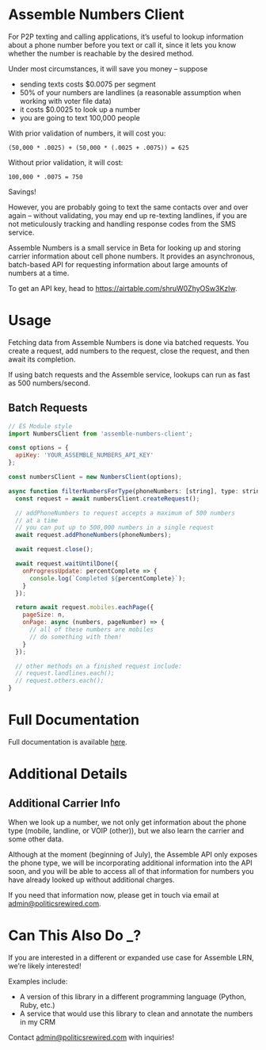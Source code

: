 # Assemble Numbers Client

For P2P texting and calling applications, it’s useful to lookup information about a phone number before you text or call it, since it lets you know whether the number is reachable by the desired method.

Under most circumstances, it will save you money – suppose

- sending texts costs \$0.0075 per segment
- 50% of your numbers are landlines (a reasonable assumption when working with voter file data)
- it costs \$0.0025 to look up a number
- you are going to text 100,000 people

With prior validation of numbers, it will cost you:

    (50,000 * .0025) + (50,000 * (.0025 + .0075)) = 625

Without prior validation, it will cost:

    100,000 * .0075 = 750

Savings!

However, you are probably going to text the same contacts over and over again – without validating, you may end up re-texting landlines, if you are not meticulously tracking and handling response codes from the SMS service.

Assemble Numbers is a small service in Beta for looking up and storing carrier information about cell phone numbers. It provides an asynchronous, batch-based API for requesting information about large amounts of numbers at a time.

To get an API key, head to https://airtable.com/shruW0ZhyOSw3KzIw.

# Usage

Fetching data from Assemble Numbers is done via batched requests. You create a request, add numbers to the request, close the request, and then await its completion.

If using batch requests and the Assemble service, lookups can run as fast as 500 numbers/second.

## Batch Requests

```javascript
// ES Module style
import NumbersClient from 'assemble-numbers-client';

const options = {
  apiKey: 'YOUR_ASSEMBLE_NUMBERS_API_KEY'
};

const numbersClient = new NumbersClient(options);

async function filterNumbersForType(phoneNumbers: [string], type: string) {
  const request = await numbersClient.createRequest();

  // addPhoneNumbers to request accepts a maximum of 500 numbers
  // at a time
  // you can put up to 500,000 numbers in a single request
  await request.addPhoneNumbers(phoneNumbers);

  await request.close();

  await request.waitUntilDone({
    onProgressUpdate: percentComplete => {
      console.log(`Completed ${percentComplete}`);
    }
  });

  return await request.mobiles.eachPage({
    pageSize: n,
    onPage: async (numbers, pageNumber) => {
      // all of these numbers are mobiles
      // do something with them!
    }
  });

  // other methods on a finished request include:
  // request.landlines.each();
  // request.others.each();
}
```

# Full Documentation

Full documentation is available [here](https://politics-rewired.github.io/numbers-client/).

# Additional Details

## Additional Carrier Info

When we look up a number, we not only get information about the phone type (mobile, landline, or VOIP (other)), but we also learn the carrier and some other data.

Although at the moment (beginning of July), the Assemble API only exposes the phone type, we will be incorporating additional information into the API soon, and you will be able to access all of that information for numbers you have already looked up without additional charges.

If you need that information now, please get in touch via email at admin@politicsrewired.com.

# Can This Also Do **\_**?

If you are interested in a different or expanded use case for Assemble LRN, we’re likely interested!

Examples include:

- A version of this library in a different programming language (Python, Ruby, etc.)
- A service that would use this library to clean and annotate the numbers in my CRM

Contact admin@politicsrewired.com with inquiries!
